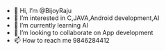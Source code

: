 - 👋 Hi, I’m @BijoyRaju
- 👀 I’m interested in C,JAVA,Android development,AI
- 🌱 I’m currently learning AI
- 💞️ I’m looking to collaborate on App development
- 📫 How to reach me 9846284412

<!---
BijoyRaju/BijoyRaju is a ✨ special ✨ repository because its `README.md` (this file) appears on your GitHub profile.
You can click the Preview link to take a look at your changes.
--->
